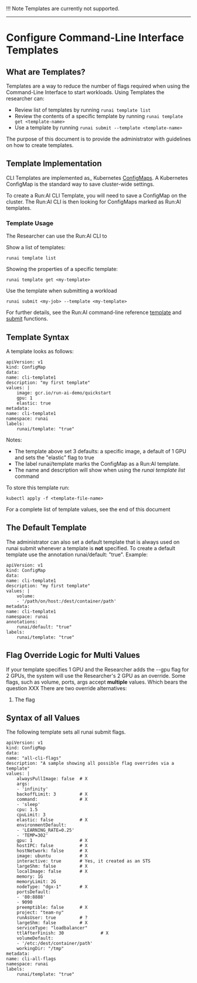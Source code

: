 !!! Note
    Templates are currently not supported. 

---

# Configure Command-Line Interface Templates

## What are Templates?

Templates are a way to reduce the number of flags required when using the Command-Line Interface to start workloads. Using Templates the researcher can:

*   Review list of templates by running ``runai template list``
*   Review the contents of a specific template by running ``runai template get <template-name>``
*   Use a template by running ``runai submit --template <template-name>``

The purpose of this document is to provide the administrator with guidelines on how to create templates.

## Template Implementation

CLI Templates are implemented as_ Kubernetes <a href="https://kubernetes.io/docs/tasks/configure-pod-container/configure-pod-configmap/" target="_self">ConfigMaps</a>. A Kubernetes ConfigMap is the standard way to save cluster-wide settings.

To create a Run:AI CLI Template, you will need to save a ConfigMap on the cluster. The Run:AI CLI is then looking for ConfigMaps marked as Run:AI templates.

### Template Usage

The Researcher can use the Run:AI CLI to

Show a list of templates:

    runai template list

Showing the properties of a specific template:

    runai template get <my-template>

Use the template when submitting a workload

    runai submit <my-job> --template <my-template>

For further details, see the Run:AI command-line reference <a href="https://support.run.ai/hc/en-us/articles/360011548039-runai-template" target="_self">template</a> and <a href="https://support.run.ai/hc/en-us/articles/360011436120-runai-submit" target="_self">submit</a> functions.

## Template Syntax

A template looks as follows:

    apiVersion: v1
    kind: ConfigMap
    data:
    name: cli-template1
    description: "my first template"
    values: |
        image: gcr.io/run-ai-demo/quickstart
        gpu: 1
        elastic: true
    metadata:
    name: cli-template1
    namespace: runai
    labels:
        runai/template: "true"

Notes:

*   The template above set 3 defaults: a specific image, a default of 1 GPU and sets the "elastic" flag to true
*   The label runai/template marks the ConfigMap as a Run:AI template.
*   The name and description will show when using the _runai template list_ command

To store this template run:

    kubectl apply -f <template-file-name>

For a complete list of template values, see the end of this document

## The Default Template

The administrator can also set a default template that is always used on runai submit whenever a template is __not__ specified. To create a default template use the annotation runai/default: "true". Example:

    apiVersion: v1
    kind: ConfigMap
    data:
    name: cli-template1
    description: "my first template"
    values: |
        volume:
        - '/path/on/host:/dest/container/path'
    metadata:
    name: cli-template1
    namespace: runai
    annotations:
        runai/default: "true"
    labels:
        runai/template: "true"

## Flag Override Logic for Multi Values

If your template specifies 1 GPU and the Researcher adds the --gpu flag for 2 GPUs, the system will use the Researcher's 2 GPU as an override. 
Some flags, such as volume, ports, args accept __multiple__ values. Which bears the question XXX There are two override alternatives:

1. The flag

## Syntax of all Values

The following template sets all runai submit flags.

    apiVersion: v1
    kind: ConfigMap
    data:
    name: "all-cli-flags"
    description: "A sample showing all possible flag overrides via a template"
    values: |
        alwaysPullImage: false  # X
        args:                   
        - 'infinity'
        backoffLimit: 3         # X
        command:                # X
        - 'sleep'
        cpu: 1.5                
        cpuLimit: 3             
        elastic: false          # X
        environmentDefault:     
        - 'LEARNING_RATE=0.25'
        - 'TEMP=302'
        gpu: 1                  # X
        hostIPC: false          # X           
        hostNetwork: false      # X        
        image: ubuntu           # X
        interactive: true       # Yes, it created as an STS
        largeShm: false         # X              
        localImage: false       # X
        memory: 1G              
        memoryLimit: 2G         
        nodeType: "dgx-1"       # X   
        portsDefault:           
        - '80:8888'             
        - 9090
        preemptible: false      # X
        project: "team-ny"      
        runAsUser: true         # ?
        largeShm: false         # X
        serviceType: "loadbalancer"    
        ttlAfterFinish: 30              # X
        volumeDefault:                  
        - '/etc:/dest/container/path'   
        workingDir: "/tmp"              
    metadata:
    name: cli-all-flags
    namespace: runai
    labels:
        runai/template: "true"